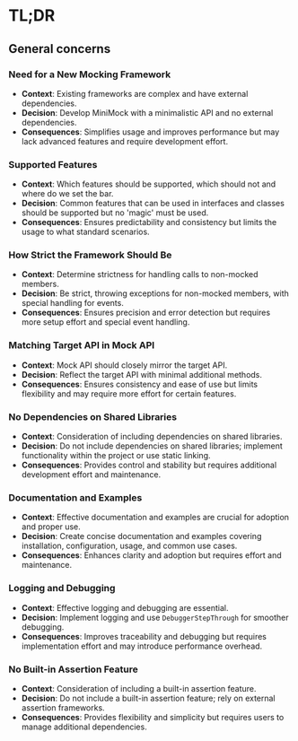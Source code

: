 ﻿# TL;DR

## General concerns

### Need for a New Mocking Framework
- **Context**: Existing frameworks are complex and have external dependencies.
- **Decision**: Develop MiniMock with a minimalistic API and no external dependencies.
- **Consequences**: Simplifies usage and improves performance but may lack advanced features and require development effort.

### Supported Features
- **Context**: Which features should be supported, which should not and where do we set the bar.
- **Decision**: Common features that can be used in interfaces and classes should be supported but no 'magic' must be used.
- **Consequences**: Ensures predictability and consistency but limits the usage to what standard scenarios.

### How Strict the Framework Should Be
- **Context**: Determine strictness for handling calls to non-mocked members.
- **Decision**: Be strict, throwing exceptions for non-mocked members, with special handling for events.
- **Consequences**: Ensures precision and error detection but requires more setup effort and special event handling.

### Matching Target API in Mock API
- **Context**: Mock API should closely mirror the target API.
- **Decision**: Reflect the target API with minimal additional methods.
- **Consequences**: Ensures consistency and ease of use but limits flexibility and may require more effort for certain features.

### No Dependencies on Shared Libraries
- **Context**: Consideration of including dependencies on shared libraries.
- **Decision**: Do not include dependencies on shared libraries; implement functionality within the project or use static linking.
- **Consequences**: Provides control and stability but requires additional development effort and maintenance.


### Documentation and Examples
- **Context**: Effective documentation and examples are crucial for adoption and proper use.
- **Decision**: Create concise documentation and examples covering installation, configuration, usage, and common use cases.
- **Consequences**: Enhances clarity and adoption but requires effort and maintenance.


### Logging and Debugging
- **Context**: Effective logging and debugging are essential.
- **Decision**: Implement logging and use `DebuggerStepThrough` for smoother debugging.
- **Consequences**: Improves traceability and debugging but requires implementation effort and may introduce performance overhead.

### No Built-in Assertion Feature
- **Context**: Consideration of including a built-in assertion feature.
- **Decision**: Do not include a built-in assertion feature; rely on external assertion frameworks.
- **Consequences**: Provides flexibility and simplicity but requires users to manage additional dependencies.

